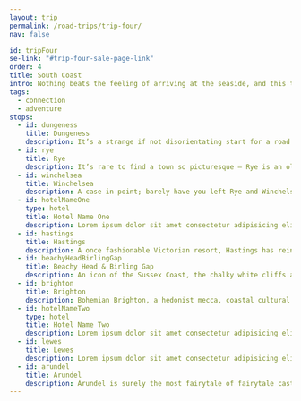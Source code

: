 ```yaml
---
layout: trip
permalink: /road-trips/trip-four/
nav: false

id: tripFour
se-link: "#trip-four-sale-page-link"
order: 4
title: South Coast
intro: Nothing beats the feeling of arriving at the seaside, and this tour of the south coast is as quintessentially seaside as it gets. From the strange to the quirky, chic to flamboyant, this tour of famed seaside towns and sights is set to stir that nostalgia and inspire your adventure.
tags:
  - connection
  - adventure
stops:
  - id: dungeness
    title: Dungeness
    description: It’s a strange if not disorientating start for a road trip. Dungeness, in all its shingled glory, offers a landscape that is stark and strange. The long shingle expanse is punctuated by a tall, dark lighthouse, backdropped by a power station whose pylons stretch into the distance. Small fisherman’s huts and cottages sparsely populate the peninsula, increasing the sense of total isolation. Throw in oddities like a miniature steam railway, an exquisite seafood shack all on its own, and a clutch of art installations throughout, and you have one of the most extraordinary coastal destinations in the country. If you start feeling a little twitchy, best to breeze past the far more pleasant stretch known as Camber Sands before arriving at your first stop.
  - id: rye
    title: Rye
    description: It’s rare to find a town so picturesque – Rye is an old-world jewel, a medieval, cobbled, creaky town that is perhaps one of the most beautiful on the south coast. Tumbling Tudor fronts line the high street, casting shade on the gulleys and snickets that wind through the back streets. Explore them and you’ll find hidden-away pubs, delightful tea rooms, crafty shops, and the catch-of-the-day served up in cosy restaurants. Rye is, simply put, beautiful. But don’t linger too long, this part of Sussex abounds with jaw-dropping towns and villages.
  - id: winchelsea
    title: Winchelsea
    description: A case in point; barely have you left Rye and Winchelsea looms into view. After a hair-raising hairpin, look out for the medieval gate that appears out of seemingly nowhere. It is, of course, the entrance to this once prosperous town. A victim to modernity and erosion, Winchelsea was once an incredibly important port town. Since the 15th century however, it has steadily declined, which offers a strange grandeur to the place that seems at odds with its diminutive size. Laid out in a unique grid pattern, walk its few streets and embrace the village idyll, a perfect Sussex hamlet that seems lifted from the set of a twee and gentle rom-com.
  - id: hotelNameOne
    type: hotel
    title: Hotel Name One
    description: Lorem ipsum dolor sit amet consectetur adipisicing elit. Quia et neque porro a, labore repellendus iusto soluta, repudiandae deserunt iure animi optio, debitis explicabo quo. Nobis magnam quae neque voluptas enim, temporibus perspiciatis iusto nostrum veritatis nesciunt, sit cupiditate distinctio.
  - id: hastings
    title: Hastings
    description: A once fashionable Victorian resort, Hastings has reinvented itself as a wonderful mix of classic seaside charms and stylish hub of creatives, with a smattering of indie businesses offering fine wares to savvy visitors. Head for the pier with fish and chips in hand, brave the cliffside funicular and walk the pretty streets of the Old Town, finding bargains in the town’s many antique and bric-a-brac stores. Discover design-forward boutiques, record shops, craft bars and more – it’s a town of two very different experiences that somehow seamlessly fit together.
  - id: beachyHeadBirlingGap
    title: Beachy Head & Birling Gap
    description: An icon of the Sussex Coast, the chalky white cliffs are one of those picture-postcard perfect scenes. Take Beachy Head road for an elevated straight, a horizon that disappears off the tall cliffs you’re speeding toward. The first stop is Beachy Head, the tallest cliff around, and a short walk to its rather daunting edge offers stomach-turning views - remember, there’s no railings, just one menacing drop. Don’t miss top-down views of the lighthouse as you clamber to the head. Further down the road, the twists and turns snake around the cliffs, where another stop at Birling Gap (fitted out with a visitors centre where you can grab a coffee) provides views of Beachy head to the left, and the Seven Sisters to the right.
  - id: brighton
    title: Brighton
    description: Bohemian Brighton, a hedonist mecca, coastal cultural capital, artsy and chic. Its like no other seaside town; flamboyant and proud, it’s a buzzing place where fun is a guarantee. Filled with those creative types, explore the Lanes for indie shopping, where boutique and handmade reigns supreme. Throw in some of the coolest cafe and bar hangouts anywhere in the south, and you’ve got one dazzling destination.
  - id: hotelNameTwo
    type: hotel
    title: Hotel Name Two
    description: Lorem ipsum dolor sit amet consectetur adipisicing elit. Quia et neque porro a, labore repellendus iusto soluta, repudiandae deserunt iure animi optio, debitis explicabo quo. Nobis magnam quae neque voluptas enim, temporibus perspiciatis iusto nostrum veritatis nesciunt, sit cupiditate distinctio.
  - id: lewes
    title: Lewes
    description: Lorem ipsum dolor sit amet consectetur adipisicing elit. Quia et neque porro a, labore repellendus iusto soluta, repudiandae deserunt iure animi optio, debitis explicabo quo. Nobis magnam quae neque voluptas enim, temporibus perspiciatis iusto nostrum veritatis nesciunt, sit cupiditate distinctio.
  - id: arundel
    title: Arundel
    description: Arundel is surely the most fairytale of fairytale castles in England. It dwarfs the idyllic village to its side, towering above the South Downs hills in all its pomp and splendour. Its Norman roots are overshadowed by the whimsical Gothic remodel in the 19th century, which its romantic appearance owes alot to. In the village, most places cater to the throngs of eager visitors. That means there’s no shortage of cream teas, lunches, antiques and trinkets to indulge in. In fact, stock up now, because you’d be a fool to miss the gorgeous walking opportunities and incredible roads that wind through the South Downs.
---
```

